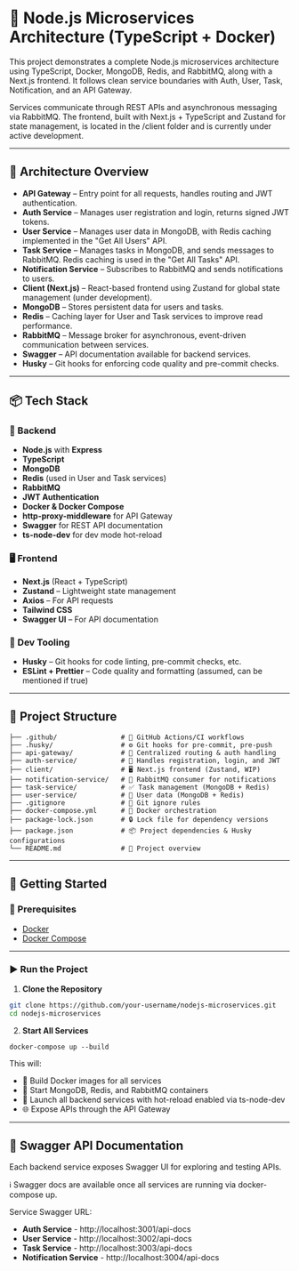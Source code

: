 # 🧩 Node.js Microservices Architecture (TypeScript + Docker)

This project demonstrates a complete Node.js microservices architecture using TypeScript, Docker, MongoDB, Redis, and RabbitMQ, along with a Next.js frontend. It follows clean service boundaries with Auth, User, Task, Notification, and an API Gateway.

Services communicate through REST APIs and asynchronous messaging via RabbitMQ. The frontend, built with Next.js + TypeScript and Zustand for state management, is located in the /client folder and is currently under active development.

---

## 🧠 Architecture Overview

- **API Gateway** – Entry point for all requests, handles routing and JWT authentication.
- **Auth Service** – Manages user registration and login, returns signed JWT tokens.
- **User Service** – Manages user data in MongoDB, with Redis caching implemented in the "Get All Users" API.
- **Task Service** – Manages tasks in MongoDB, and sends messages to RabbitMQ. Redis caching is used in the "Get All Tasks" API.
- **Notification Service** – Subscribes to RabbitMQ and sends notifications to users.
- **Client (Next.js)** – React-based frontend using Zustand for global state management (under development).
- **MongoDB** – Stores persistent data for users and tasks.
- **Redis** – Caching layer for User and Task services to improve read performance.
- **RabbitMQ** – Message broker for asynchronous, event-driven communication between services.
- **Swagger** – API documentation available for backend services.
- **Husky** – Git hooks for enforcing code quality and pre-commit checks.

---

## 📦 Tech Stack

### 🧰 Backend

- **Node.js** with **Express**
- **TypeScript**
- **MongoDB**
- **Redis** (used in User and Task services)
- **RabbitMQ**
- **JWT Authentication**
- **Docker & Docker Compose**
- **http-proxy-middleware** for API Gateway
- **Swagger** for REST API documentation
- **ts-node-dev** for dev mode hot-reload

### 🖥️ Frontend

- **Next.js** (React + TypeScript)
- **Zustand** – Lightweight state management
- **Axios** – For API requests
- **Tailwind CSS**
- **Swagger UI** – For API documentation

### 🧪 Dev Tooling

- **Husky** – Git hooks for code linting, pre-commit checks, etc.
- **ESLint + Prettier** – Code quality and formatting (assumed, can be mentioned if true)

---

## 📁 Project Structure

```
├── .github/                # 🐙 GitHub Actions/CI workflows
├── .husky/                 # ⚙️ Git hooks for pre-commit, pre-push
├── api-gateway/            # 🚪 Centralized routing & auth handling
├── auth-service/           # 🔐 Handles registration, login, and JWT
├── client/                 # 🖥️ Next.js frontend (Zustand, WIP)
├── notification-service/   # 📣 RabbitMQ consumer for notifications
├── task-service/           # ✅ Task management (MongoDB + Redis)
├── user-service/           # 👤 User data (MongoDB + Redis)
├── .gitignore              # 🚫 Git ignore rules
├── docker-compose.yml      # 🐳 Docker orchestration
├── package-lock.json       # 🔒 Lock file for dependency versions
├── package.json            # 📦 Project dependencies & Husky configurations
└── README.md               # 📘 Project overview
```

---

## 🚀 Getting Started

### 🔧 Prerequisites

- [Docker](https://www.docker.com/products/docker-desktop)
- [Docker Compose](https://docs.docker.com/compose/install/)

---

### ▶️ Run the Project

1. **Clone the Repository**

```bash
git clone https://github.com/your-username/nodejs-microservices.git
cd nodejs-microservices
```

2. **Start All Services**

`docker-compose up --build`

This will:

- 🔧 Build Docker images for all services
- 🐳 Start MongoDB, Redis, and RabbitMQ containers
- 🚀 Launch all backend services with hot-reload enabled via ts-node-dev
- 🌐 Expose APIs through the API Gateway

---

## 📄 Swagger API Documentation

Each backend service exposes Swagger UI for exploring and testing APIs.

ℹ️ Swagger docs are available once all services are running via docker-compose up.

Service Swagger URL:

- **Auth Service** - http://localhost:3001/api-docs
- **User Service** - http://localhost:3002/api-docs
- **Task Service** - http://localhost:3003/api-docs
- **Notification Service** - http://localhost:3004/api-docs
